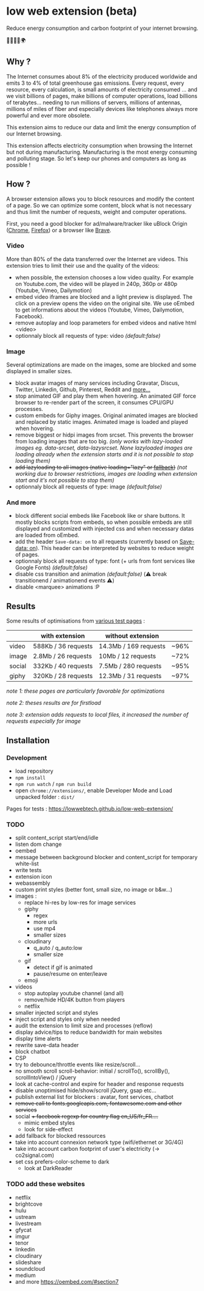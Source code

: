 # low web extension (beta)

Reduce energy consumption and carbon footprint of your internet browsing.

:green_heart::herb::deciduous_tree::evergreen_tree::earth_africa:



## Why ?

The Internet consumes about 8% of the electricity produced worldwide and emits 3 to 4% of total greenhouse gas emissions. Every request, every resource, every calculation, is small amounts of electricity consumed ... and we visit billions of pages, make billions of computer operations, load billions of terabytes... needing to run millions of servers, millions of antennas, millions of miles of fiber and especially devices like telephones always more powerful and ever more obsolete.

This extension aims to reduce our data and limit the energy consumption of our Internet browsing.

This extension affects electricity consumption when browsing the Internet but not during manufacturing. Manufacturing is the most energy consuming and polluting stage. So let's keep our phones and computers as long as possible !




## How ?

A browser extension allows you to block resources and modify the content of a page. So we can optimize some content, block what is not necessary and thus limit the number of requests, weight and computer operations.

First, you need a good blocker for ad/malware/tracker like uBlock Origin ([Chrome](https://chrome.google.com/webstore/detail/ublock-origin/cjpalhdlnbpafiamejdnhcphjbkeiagm), [Firefox](https://addons.mozilla.org/fr/firefox/addon/ublock-origin/)) or a browser like [Brave](https://brave.com/). 


### Video

More than 80% of the data transferred over the Internet are videos. This extension tries to limit their use and the quality of the videos: 

- when possible, the extension chooses a low video quality. For example on Youtube.com, the video will be played in 240p, 360p or 480p (Youtube, Vimeo, Dailymotion)
- embed video iframes are blocked and a light preview is displayed. The click on a preview opens the video on the original site. We use oEmbed to get informations about the videos (Youtube, Vimeo, Dailymotion, Facebook).
- remove autoplay and loop parameters for embed videos and native html &lt;video&gt;
- optionnaly block all requests of type: video *(default:false)*


### Image

Several optimizations are made on the images, some are blocked and some displayed in smaller sizes.

- block avatar images of many services including Gravatar, Discus, Twitter, Linkedin, Github, Pinterest, Reddit and [more...](https://github.com/lowwebtech/low-web-extension/blob/master/src/lists/avatar.txt)
- stop animated GIF and play them when hovering. An animated GIF force browser to re-render part of the screen, it consumes CPU/GPU processes.
- custom embeds for Giphy images. Original animated images are blocked and replaced by static images. Animated image is loaded and played when hovering.
- remove biggest or hidpi images from srcset. This prevents the browser from loading images that are too big. *(only works with lazy-loaded images eg. data-srcset, data-lazysrcset. None lazyloaded images are loading already when the extension starts and it is not possible to stop loading them)*
- ~~add lazyloading to all images (native loading="lazy" or [fallback](https://github.com/verlok/lazyload))~~ *(not working due to browser restrictions, images are loading when extension start and it's not possible to stop them)*
- optionnaly block all requests of type: image *(default:false)*


### And more

- block different social embeds like Facebook like or share buttons. It mostly blocks scripts from embeds, so when possible embeds are still displayed and customized with injected css and when necessary datas are loaded from oEmbed.
- add the header `Save-data: on` to all requests (currently based on [Save-data: on](https://chrome.google.com/webstore/detail/save-data-on/nholpkfnmjbinlhcfihkhiehdaohlibg)). This header can be interpreted by websites to reduce weight of pages.
- optionnaly block all requests of type: font (+ urls from font services like Google Fonts) *(default:false)*
- disable css transition and animation *(default:false)* (:warning: break transitionend / animationend events :warning:)
- disable &lt;marquee&gt; animations :P



## Results

Some results of optimisations from [various test pages](https://lowwebtech.github.io/low-web-extension/) :

|        | with extension      | without extension     |      |
|--------|---------------------|-----------------------|------|
| video  | 588Kb / 36 requests | 14.3Mb / 169 requests | ~96% |
| image  | 2.8Mb / 26 requests | 10Mb / 12 requests    | ~72% |
| social | 332Kb / 40 requests | 7.5Mb / 280 requests  | ~95% |
| giphy  | 320Kb / 28 requests | 12.3Mb / 31 requests  | ~97% |

*note 1: these pages are particularly favorable for optimizations*

*note 2: theses results are for firstload*

*note 3: extension adds requests to local files, it increased the number of requests especially for image*


## Installation

### Development

- load repository
- `npm install`
- `npm run watch` / `npm run build`
- open `chrome://extensions/`, enable Developer Mode and Load unpacked folder : `dist/`

Pages for tests : 
https://lowwebtech.github.io/low-web-extension/



### TODO
- split content_script start/end/idle
- listen dom change
- oembed
- message between background blocker and content_script for temporary white-list
- write tests
- extension icon
- webassembly
- custom print styles (better font, small size, no image or b&w...)
- images :
    + replace hi-res by low-res for image services
    + giphy
        * regex
        * more urls
        * use mp4
        * smaller sizes
    + cloudinary
        * q_auto / q_auto:low
        * smaller size
    + gif
        * detect if gif is animated
        * pause/resume on enter/leave
    + emoji
- videos
    + stop autoplay youtube channel (and all)
    + remove/hide HD/4K button from players
    + netflix
- smaller injected script and styles
- inject script and styles only when needed
- audit the extension to limit size and processes (reflow)
- display advice/tips to reduce bandwidth for main websites
- display time alerts
- rewrite save-data header
- block chatbot
- CSP
- try to debounce/throttle events like resize/scroll...
- no smooth scroll scroll-behavior: initial / scrollTo(), scrollBy(), scrollIntoView() / jQuery
- look at cache-control and expire for header and response requests
- disable unoptimised hide/show/scroll jQuery, gsap etc...
- publish external list for blockers : avatar, font services, chatbot
- ~~remove call to fonts.googleapis.com, fontawesome.com and other services~~
- social
    ~~+ facebook regexp for country flag en_US/fr_FR....~~
    + mimic embed styles
    + look for side-effect
- add fallback for blocked ressources
- take into account connexion network type (wifi/ethernet or 3G/4G)
- take into account carbon footprint of user's electricity (-> co2signal.com)
- set css prefers-color-scheme to dark
    + look at DarkReader


### TODO add these websites
- netflix
- brightcove
- hulu
- ustream
- livestream
- gfycat
- imgur
- tenor
- linkedin
- cloudinary
- slideshare
- soundcloud
- medium
- and more https://oembed.com/#section7